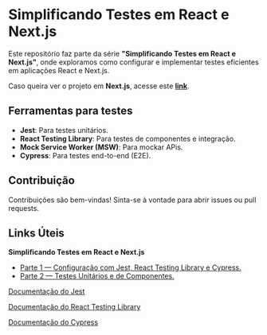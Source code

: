 # Simplificando Testes em React e Next.js

Este repositório faz parte da série **"Simplificando Testes em React e Next.js"**, onde exploramos como configurar e implementar testes eficientes em aplicações React e Next.js.

Caso queira ver o projeto em **Next.js**, acesse este **[link](https://github.com/MariaEmiliaAlcantara/blog-frontend-tests-next)**.

## Ferramentas para testes
- **Jest**: Para testes unitários.
- **React Testing Library**: Para testes de componentes e integração.
- **Mock Service Worker (MSW)**: Para mockar APis. 
- **Cypress**: Para testes end-to-end (E2E).

## Contribuição

Contribuições são bem-vindas! Sinta-se à vontade para abrir issues ou pull requests.

## Links Úteis

**Simplificando Testes em React e Next.js**  
* [Parte 1 — Configuração com Jest, React Testing Library e Cypress.](https://medium.com/@mariaemilia.dev/simplificando-testes-em-react-e-next-js-configuração-com-jest-react-testing-library-e-cypress-c616b40dc8ab)
* [Parte 2 — Testes Unitários e de Componentes.](https://medium.com/@mariaemilia.dev/simplificando-testes-em-react-e-next-js-testes-unit%C3%A1rios-e-de-componentes-988a3ad7e45f)

[Documentação do Jest](https://jestjs.io/)  

[Documentação do React Testing Library](https://testing-library.com/docs/react-testing-library/intro/)  

[Documentação do Cypress](https://docs.cypress.io/app/get-started/why-cypress)

